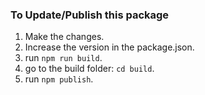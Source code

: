 ### To Update/Publish this package

1. Make the changes.
2. Increase the version in the package.json.
3. run `npm run build`.
4. go to the build folder: `cd build`.
5. run `npm publish`.
